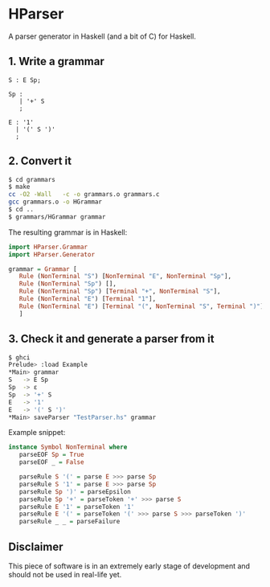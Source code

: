 # HParser
A parser generator in Haskell (and a bit of C) for Haskell.

## 1. Write a grammar
```
S : E Sp;

Sp :
   | '+' S
   ;

E : '1'
  | '(' S ')'
  ;
```

## 2. Convert it
```bash
$ cd grammars
$ make
cc -O2 -Wall   -c -o grammars.o grammars.c
gcc grammars.o -o HGrammar
$ cd ..
$ grammars/HGrammar grammar
```
The resulting grammar is in Haskell:
```haskell
import HParser.Grammar
import HParser.Generator

grammar = Grammar [
   Rule (NonTerminal "S") [NonTerminal "E", NonTerminal "Sp"],
   Rule (NonTerminal "Sp") [],
   Rule (NonTerminal "Sp") [Terminal "+", NonTerminal "S"],
   Rule (NonTerminal "E") [Terminal "1"],
   Rule (NonTerminal "E") [Terminal "(", NonTerminal "S", Terminal ")"]
   ]
```

## 3. Check it and generate a parser from it
```bash
$ ghci
Prelude> :load Example
*Main> grammar
S 	-> E Sp
Sp 	-> ε
Sp 	-> '+' S
E 	-> '1'
E 	-> '(' S ')'
*Main> saveParser "TestParser.hs" grammar
```

Example snippet:
```haskell
instance Symbol NonTerminal where
   parseEOF Sp = True
   parseEOF _ = False

   parseRule S '(' = parse E >>> parse Sp
   parseRule S '1' = parse E >>> parse Sp
   parseRule Sp ')' = parseEpsilon
   parseRule Sp '+' = parseToken '+' >>> parse S
   parseRule E '1' = parseToken '1'
   parseRule E '(' = parseToken '(' >>> parse S >>> parseToken ')'
   parseRule _ _ = parseFailure
```

## Disclaimer
This piece of software is in an extremely early stage of development and should not be used in real-life yet.